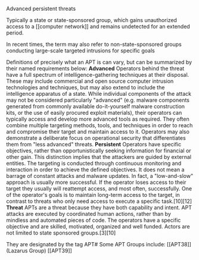 Advanced persistent threats

Typically a state or state-sponsored group, which gains unauthorized access to a [[computer network]] and remains undetected for an extended period. 

In recent times, the term may also refer to non-state-sponsored groups conducting large-scale targeted intrusions for specific goals

Definitions of precisely what an APT is can vary, but can be summarized by their named requirements below:
    **Advanced** 
	    Operators behind the threat have a full spectrum of intelligence-gathering techniques at their disposal. These may include commercial and open source computer intrusion technologies and techniques, but may also extend to include the intelligence apparatus of a state. While individual components of the attack may not be considered particularly "advanced" (e.g. malware components generated from commonly available do-it-yourself malware construction kits, or the use of easily procured exploit materials), their operators can typically access and develop more advanced tools as required. They often combine multiple targeting methods, tools, and techniques in order to reach and compromise their target and maintain access to it. Operators may also demonstrate a deliberate focus on operational security that differentiates them from "less advanced" threats.
    **Persistent** 
	    Operators have specific objectives, rather than opportunistically seeking information for financial or other gain. This distinction implies that the attackers are guided by external entities. The targeting is conducted through continuous monitoring and interaction in order to achieve the defined objectives. It does not mean a barrage of constant attacks and malware updates. In fact, a "low-and-slow" approach is usually more successful. If the operator loses access to their target they usually will reattempt access, and most often, successfully. One of the operator's goals is to maintain long-term access to the target, in contrast to threats who only need access to execute a specific task.[10][12]
    **Threat** 
	     APTs are a threat because they have both capability and intent. APT attacks are executed by coordinated human actions, rather than by mindless and automated pieces of code. The operators have a specific objective and are skilled, motivated, organized and well funded. Actors are not limited to state sponsored groups.[3][10]

They are designated by the tag APT#
Some APT Groups include:
[[APT38]] (Lazarus Group)
[[APT39]]